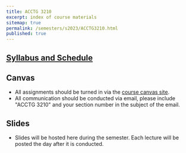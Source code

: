 ```yaml
---
title: ACCTG 3210
excerpt: index of course materials
sitemap: true
permalink: /semesters/s2023/ACCTG3210.html
published: true
---
```


## [Syllabus and Schedule](/semesters/s2023/ACCTG3210Syl.html)

## Canvas

- All assignments should be turned in via the [course canvas site]().
- All communication should be conducted via email, please include "ACCTG 3210" and your section number in the subject of the email.

## Slides

- Slides will be hosted here during the semester. Each lecture will be posted the day after it is conducted.
